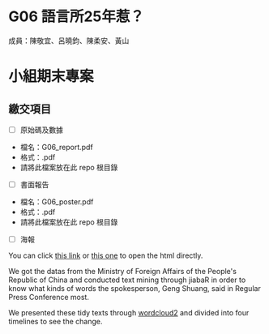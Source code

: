 # G06 語言所25年惹？
成員：陳敬宜、呂曉鈞、陳柔安、黃山

# 小組期末專案

## 繳交項目
- [ ] 原始碼及數據
- 檔名：G06_report.pdf
- 格式：.pdf
- 請將此檔案放在此 repo 根目錄

- [ ] 書面報告
- 檔名：G06_poster.pdf
- 格式：.pdf
- 請將此檔案放在此 repo 根目錄
- [ ] 海報


You can click [this link](https://jouanc99.github.io/final_project/wordscloud.html) or [this one](https://jouanc99.github.io/final_project/c.html#1) to open the html directly.

We got the datas from the Ministry of Foreign Affairs of the People's Republic of China and conducted text mining through jiabaR in order to know what kinds of words the spokesperson, Geng Shuang, said in Regular Press Conference most.

We presented these tidy texts through [wordcloud2](https://github.com/Lchiffon/wordcloud2) and divided into four timelines to see the change.

